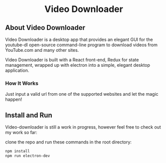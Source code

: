 <h1 align="center">Video Downloader</h1>

## About Video Downloader

Video Downloader is a desktop app that provides an elegant GUI for the youtube-dl open-source command-line program to download videos from YouTube.com and many other sites.

Video Downloader is built with a React front-end, Redux for state management, wrapped up with electron into a simple, elegant desktop application.

### How It Works

Just input a valid url from one of the supported websites and let the magic happen!

## Install and Run

Video-downloader is still a work in progress, however feel free to check out my work so far:

clone the repo and run these commands in the root directory:

```sh
npm install
npm run electron-dev
```